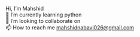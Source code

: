 
Hi, I’m Mahshid   
🌱 I’m currently learning python     
💞️ I’m looking to collaborate on     
📫 How to reach me mahshidnabavi026@gmail.com
